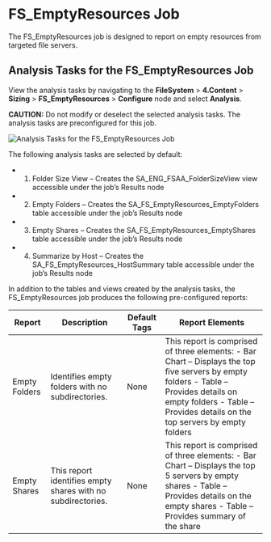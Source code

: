 # FS_EmptyResources Job

The FS_EmptyResources job is designed to report on empty resources from targeted file servers.

## Analysis Tasks for the FS_EmptyResources Job

View the analysis tasks by navigating to the **FileSystem** > **4.Content** > **Sizing** >
**FS_EmptyResources** > **Configure** node and select **Analysis**.

**CAUTION:** Do not modify or deselect the selected analysis tasks. The analysis tasks are
preconfigured for this job.

![Analysis Tasks for the FS_EmptyResources Job](/img/product_docs/accessanalyzer/solutions/filesystem/content/sizing/emptyresourcesanalysis.webp)

The following analysis tasks are selected by default:

- 1. Folder Size View – Creates the SA_ENG_FSAA_FolderSizeView view accessible under the job’s
     Results node
- 2. Empty Folders – Creates the SA_FS_EmptyResources_EmptyFolders table accessible under the
     job’s Results node
- 3. Empty Shares – Creates the SA_FS_EmptyResources_EmptyShares table accessible under the job’s
     Results node
- 4. Summarize by Host – Creates the SA_FS_EmptyResources_HostSummary table accessible under the
     job’s Results node

In addition to the tables and views created by the analysis tasks, the FS_EmptyResources job
produces the following pre-configured reports:

| Report        | Description                                                 | Default Tags | Report Elements                                                                                                                                                                                                     |
| ------------- | ----------------------------------------------------------- | ------------ | ------------------------------------------------------------------------------------------------------------------------------------------------------------------------------------------------------------------- |
| Empty Folders | Identifies empty folders with no subdirectories.            | None         | This report is comprised of three elements: - Bar Chart – Displays the top five servers by empty folders - Table – Provides details on empty folders - Table – Provides details on the top servers by empty folders |
| Empty Shares  | This report identifies empty shares with no subdirectories. | None         | This report is comprised of three elements: - Bar Chart – Displays the top 5 servers by empty shares - Table – Provides details on the empty shares - Table – Provides summary of the share                         |
